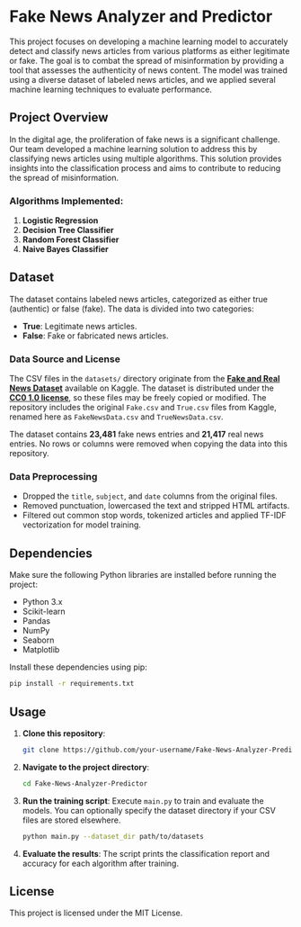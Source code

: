 
# Fake News Analyzer and Predictor

This project focuses on developing a machine learning model to accurately detect and classify news articles from various platforms as either legitimate or fake. The goal is to combat the spread of misinformation by providing a tool that assesses the authenticity of news content. The model was trained using a diverse dataset of labeled news articles, and we applied several machine learning techniques to evaluate performance.

## Project Overview

In the digital age, the proliferation of fake news is a significant challenge. Our team developed a machine learning solution to address this by classifying news articles using multiple algorithms. This solution provides insights into the classification process and aims to contribute to reducing the spread of misinformation.

### Algorithms Implemented:

1. **Logistic Regression**
2. **Decision Tree Classifier**
3. **Random Forest Classifier**
4. **Naive Bayes Classifier**

## Dataset

The dataset contains labeled news articles, categorized as either true (authentic) or false (fake). The data is divided into two categories:
- **True**: Legitimate news articles.
- **False**: Fake or fabricated news articles.
### Data Source and License
The CSV files in the `datasets/` directory originate from the
[**Fake and Real News Dataset**](https://www.kaggle.com/clmentbisaillon/fake-and-real-news-dataset)
available on Kaggle. The dataset is distributed under the
[**CC0 1.0 license**](https://creativecommons.org/publicdomain/zero/1.0/), so
these files may be freely copied or modified. The repository includes the
original `Fake.csv` and `True.csv` files from Kaggle, renamed here as
`FakeNewsData.csv` and `TrueNewsData.csv`.

The dataset contains **23,481** fake news entries and **21,417** real news
entries. No rows or columns were removed when copying the data into this
repository.

### Data Preprocessing
- Dropped the `title`, `subject`, and `date` columns from the original files.
- Removed punctuation, lowercased the text and stripped HTML artifacts.
- Filtered out common stop words, tokenized articles and applied TF-IDF vectorization for model training.

## Dependencies

Make sure the following Python libraries are installed before running the project:

- Python 3.x
- Scikit-learn
- Pandas
- NumPy
- Seaborn
- Matplotlib

Install these dependencies using pip:

```bash
pip install -r requirements.txt
```

## Usage

1. **Clone this repository**:
   ```bash
   git clone https://github.com/your-username/Fake-News-Analyzer-Predictor.git
   ```

2. **Navigate to the project directory**:
   ```bash
   cd Fake-News-Analyzer-Predictor
   ```

3. **Run the training script**:
   Execute `main.py` to train and evaluate the models. You can optionally specify the dataset directory if your CSV files are stored elsewhere.
   ```bash
   python main.py --dataset_dir path/to/datasets
   ```

4. **Evaluate the results**:
   The script prints the classification report and accuracy for each algorithm after training.

## License

This project is licensed under the MIT License.
